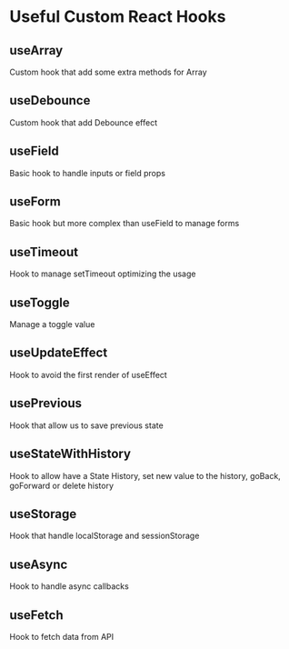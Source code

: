 # Useful Custom React Hooks

## useArray

Custom hook that add some extra methods for Array

## useDebounce

Custom hook that add Debounce effect

## useField

Basic hook to handle inputs or field props

## useForm

Basic hook but more complex than useField to manage forms

## useTimeout

Hook to manage setTimeout optimizing the usage

## useToggle

Manage a toggle value

## useUpdateEffect

Hook to avoid the first render of useEffect

## usePrevious

Hook that allow us to save previous state

## useStateWithHistory

Hook to allow have a State History, set new value to the history, goBack, goForward or delete history

## useStorage

Hook that handle localStorage and sessionStorage

## useAsync

Hook to handle async callbacks

## useFetch

Hook to fetch data from API
